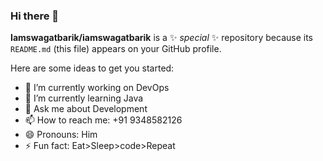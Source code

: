 ### Hi there 👋


**Iamswagatbarik/iamswagatbarik** is a ✨ _special_ ✨ repository because its `README.md` (this file) appears on your GitHub profile.

Here are some ideas to get you started:

- 🔭 I’m currently working on DevOps
- 🌱 I’m currently learning Java
- 💬 Ask me about Development
- 📫 How to reach me: +91 9348582126
- 😄 Pronouns: Him
- ⚡ Fun fact: Eat>Sleep>code>Repeat


